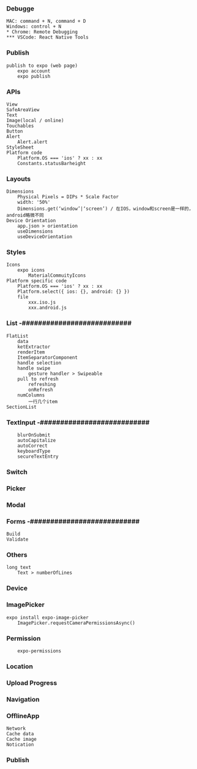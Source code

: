 ### Debugge

    MAC: command + N, command + D
    Windows: control + N
    * Chrome: Remote Debugging
    *** VSCode: React Native Tools

### Publish

    publish to expo (web page)
        expo account
        expo publish

### APIs

    View
    SafeAreaView
    Text
    Image(local / online)
    Touchables
    Button
    Alert
        Alert.alert
    StyleSheet
    Platform code
        Platform.OS === 'ios' ? xx : xx
        Constants.statusBarheight

### Layouts

    Dimensions
        Physical Pixels = DIPs * Scale Factor
        width: '50%'
        Dimensions.get(‘window’|‘screen’) / 在IOS，window和screen是一样的，android略微不同
    Device Orientation
        app.json > orientation
        useDimensions
        useDeviceOrientation

### Styles

    Icons
        expo icons
            MaterialCommuityIcons
    Platform specific code
        Platform.OS === 'ios' ? xx : xx
        Platform.select({ ios: {}, android: {} })
        file
    	    xxx.iso.js
    	    xxx.android.js

### List -###########################

    FlatList
    	data
    	ketExtractor
    	renderItem
    	ItemSeparatorComponent
        handle selection
        handle swipe
            gesture handler > Swipeable
        pull to refresh
            refreshing
            onRefresh
    	numColumns
    		一行几个item
    SectionList

### TextInput -###########################

        blurOnSubmit
        autoCapitalize
        autoCorrect
        keyboardType
        secureTextEntry

### Switch

### Picker

### Modal

### Forms -###########################

    Build
    Validate

### Others

    long text
        Text > numberOfLines

### Device

### ImagePicker

    expo install expo-image-picker
        ImagePicker.requestCameraPermissionsAsync()

### Permission

        expo-permissions

### Location

### Upload Progress

### Navigation

### OfflineApp

    Network
    Cache data
    Cache image
    Notication

### Publish
